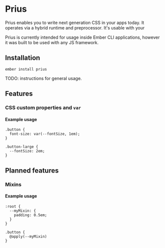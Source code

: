 
# Prius

Prius enables you to write next generation CSS in your apps today. It operates via a hybrid runtime and preprocessor. It's usable with your 

Prius is currently intended for usage inside Ember CLI applications, however it was built to be used with any JS framework.

## Installation

`ember install prius`

TODO: instructions for general usage.

## Features

### CSS custom properties and `var`

#### Example usage

```
.button {
  font-size: var(--fontSize, 1em);
}

.button-large {
  --fontSize: 2em;
}
```

## Planned features

### Mixins

#### Example usage

```
:root {
  --myMixin: {
    padding: 0.5em;
  }
}

.button {
  @apply(--myMixin)
}
```